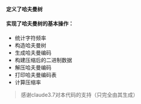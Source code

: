 #### 定义了哈夫曼树
#### 实现了哈夫曼树的基本操作：
- 统计字符频率
- 构造哈夫曼树
- 生成哈夫曼编码
- 构建压缩后的二进制数据
- 解压哈夫曼编码
- 打印哈夫曼编码表
- 计算压缩率
>感谢claude3.7对本代码的支持（只完全由其生成）
